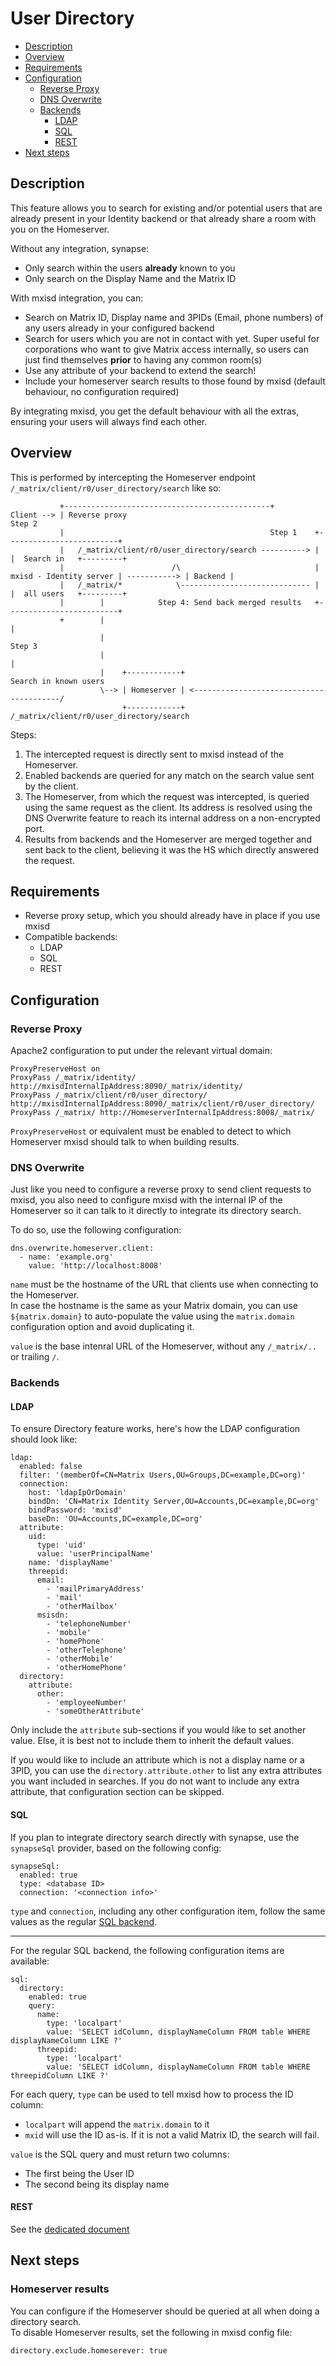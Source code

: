 # User Directory
- [Description](#description)
- [Overview](#overview)
- [Requirements](#requirements)
- [Configuration](#configuration)
  - [Reverse Proxy](#reverse-proxy)
  - [DNS Overwrite](#dns-overwrite)
  - [Backends](#backends)
    - [LDAP](#ldap)
    - [SQL](#sql)
    - [REST](#rest)
- [Next steps](#next-steps)

## Description
This feature allows you to search for existing and/or potential users that are already present in your Identity backend
or that already share a room with you on the Homeserver.

Without any integration, synapse:
- Only search within the users **already** known to you
- Only search on the Display Name and the Matrix ID

With mxisd integration, you can:
- Search on Matrix ID, Display name and 3PIDs (Email, phone numbers) of any users already in your configured backend
- Search for users which you are not in contact with yet. Super useful for corporations who want to give Matrix access
internally, so users can just find themselves **prior** to having any common room(s)
- Use any attribute of your backend to extend the search!
- Include your homeserver search results to those found by mxisd (default behaviour, no configuration required)

By integrating mxisd, you get the default behaviour with all the extras, ensuring your users will always find each other.

## Overview
This is performed by intercepting the Homeserver endpoint `/_matrix/client/r0/user_directory/search` like so:
```
           +----------------------------------------------+
Client --> | Reverse proxy                                                                         Step 2
           |                                              Step 1    +-------------------------+
           |   /_matrix/client/r0/user_directory/search ----------> |                         |  Search in   +---------+
           |                        /\                              | mxisd - Identity server | -----------> | Backend |
           |   /_matrix/*            \----------------------------- |                         |  all users   +---------+
           |        |            Step 4: Send back merged results   +-------------------------+
           +        |                                                            |
                    |                                                          Step 3
                    |                                                            |
                    |    +------------+                                Search in known users
                    \--> | Homeserver | <----------------------------------------/
                         +------------+   /_matrix/client/r0/user_directory/search
```
Steps:
1. The intercepted request is directly sent to mxisd instead of the Homeserver.
2. Enabled backends are queried for any match on the search value sent by the client.
3. The Homeserver, from which the request was intercepted, is queried using the same request as the client.
Its address is resolved using the DNS Overwrite feature to reach its internal address on a non-encrypted port.
4. Results from backends and the Homeserver are merged together and sent back to the client, believing it was the HS
which directly answered the request.

## Requirements
- Reverse proxy setup, which you should already have in place if you use mxisd
- Compatible backends:
  - LDAP
  - SQL
  - REST
  
## Configuration
### Reverse Proxy
Apache2 configuration to put under the relevant virtual domain:
```
ProxyPreserveHost on
ProxyPass /_matrix/identity/ http://mxisdInternalIpAddress:8090/_matrix/identity/
ProxyPass /_matrix/client/r0/user_directory/ http://mxisdInternalIpAddress:8090/_matrix/client/r0/user_directory/
ProxyPass /_matrix/ http://HomeserverInternalIpAddress:8008/_matrix/
```
`ProxyPreserveHost` or equivalent must be enabled to detect to which Homeserver mxisd should talk to when building
results.

### DNS Overwrite
Just like you need to configure a reverse proxy to send client requests to mxisd, you also need to configure mxisd with
the internal IP of the Homeserver so it can talk to it directly to integrate its directory search.

To do so, use the following configuration:
```
dns.overwrite.homeserver.client:
  - name: 'example.org'
    value: 'http://localhost:8008'
```
`name` must be the hostname of the URL that clients use when connecting to the Homeserver.  
In case the hostname is the same as your Matrix domain, you can use `${matrix.domain}` to auto-populate the value using
the `matrix.domain` configuration option and avoid duplicating it.

`value` is the base intenral URL of the Homeserver, without any `/_matrix/..` or trailing `/`.

### Backends
#### LDAP
To ensure Directory feature works, here's how the LDAP configuration should look like:
```
ldap:
  enabled: false
  filter: '(memberOf=CN=Matrix Users,OU=Groups,DC=example,DC=org)'
  connection:
    host: 'ldapIpOrDomain'
    bindDn: 'CN=Matrix Identity Server,OU=Accounts,DC=example,DC=org'
    bindPassword: 'mxisd'
    baseDn: 'OU=Accounts,DC=example,DC=org'
  attribute:
    uid:
      type: 'uid'
      value: 'userPrincipalName'
    name: 'displayName'
    threepid:
      email:
        - 'mailPrimaryAddress'
        - 'mail'
        - 'otherMailbox'
      msisdn:
        - 'telephoneNumber'
        - 'mobile'
        - 'homePhone'
        - 'otherTelephone'
        - 'otherMobile'
        - 'otherHomePhone'
  directory:
    attribute:
      other:
        - 'employeeNumber'
        - 'someOtherAttribute'
```
Only include the `attribute` sub-sections if you would like to set another value. Else, it is best not to include them
to inherit the default values.

If you would like to include an attribute which is not a display name or a 3PID, you can use the
`directory.attribute.other` to list any extra attributes you want included in searches. If you do not want to include
any extra attribute, that configuration section can be skipped. 

#### SQL
If you plan to integrate directory search directly with synapse, use the `synapseSql` provider, based on the following
config:
```
synapseSql:
  enabled: true
  type: <database ID>
  connection: '<connection info>'
```
`type` and `connection`, including any other configuration item, follow the same values as the regular [SQL backend](../backends/sql.md).

---

For the regular SQL backend, the following configuration items are available:
```
sql:
  directory:
    enabled: true
    query:
      name:
        type: 'localpart'
        value: 'SELECT idColumn, displayNameColumn FROM table WHERE displayNameColumn LIKE ?'
      threepid:
        type: 'localpart'
        value: 'SELECT idColumn, displayNameColumn FROM table WHERE threepidColumn LIKE ?'
```
For each query, `type` can be used to tell mxisd how to process the ID column:
- `localpart` will append the `matrix.domain` to it
- `mxid` will use the ID as-is. If it is not a valid Matrix ID, the search will fail.

`value` is the SQL query and must return two columns:
- The first being the User ID
- The second being its display name

#### REST
See the [dedicated document](../backends/rest.md)

## Next steps
### Homeserver results
You can configure if the Homeserver should be queried at all when doing a directory search.  
To disable Homeserver results, set the following in mxisd config file:
```
directory.exclude.homeserever: true
```
